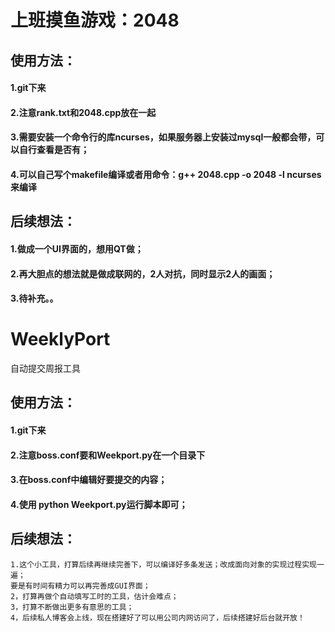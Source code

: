 # 上班摸鱼游戏：2048

## 使用方法：
#### 1.git下来
#### 2.注意rank.txt和2048.cpp放在一起
#### 3.需要安装一个命令行的库ncurses，如果服务器上安装过mysql一般都会带，可以自行查看是否有；
#### 4.可以自己写个makefile编译或者用命令：g++ 2048.cpp -o 2048 -l ncurses 来编译

## 后续想法：
#### 1.做成一个UI界面的，想用QT做；
#### 2.再大胆点的想法就是做成联网的，2人对抗，同时显示2人的画面；
#### 3.待补充。。



# WeeklyPort
自动提交周报工具

## 使用方法：
#### 1.git下来
#### 2.注意boss.conf要和Weekport.py在一个目录下
#### 3.在boss.conf中编辑好要提交的内容；
#### 4.使用 python Weekport.py运行脚本即可；

## 后续想法：
	1.这个小工具，打算后续再继续完善下，可以编译好多条发送；改成面向对象的实现过程实现一遍；
	要是有时间有精力可以再完善成GUI界面；
	2，打算再做个自动填写工时的工具，估计会难点；
	3，打算不断做出更多有意思的工具；
	4，后续私人博客会上线，现在搭建好了可以用公司内网访问了，后续搭建好后台就开放！
